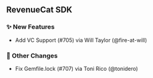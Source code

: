 ## RevenueCat SDK
### ✨ New Features
* Add VC Support (#705) via Will Taylor (@fire-at-will)

### 🔄 Other Changes
* Fix Gemfile.lock (#707) via Toni Rico (@tonidero)
